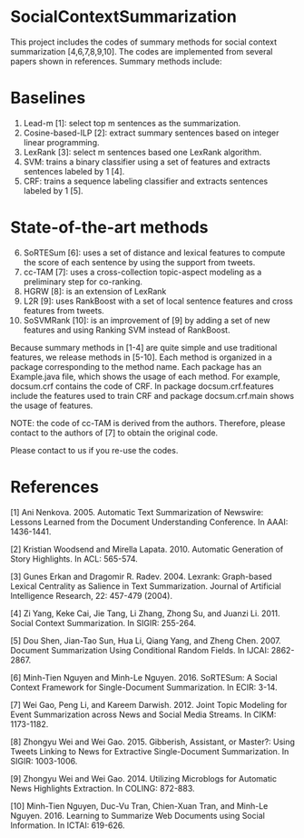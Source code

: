 # SocialContextSummarization
This project includes the codes of summary methods for social context summarization [4,6,7,8,9,10]. The codes are implemented from several papers shown in references. Summary methods include:

# Baselines
1. Lead-m [1]: select top m sentences as the summarization.
2. Cosine-based-ILP [2]: extract summary sentences based on integer linear programming.
3. LexRank [3]: select m sentences based one LexRank algorithm.
4. SVM: trains a binary classifier using a set of features and extracts sentences labeled by 1 [4].
5. CRF: trains a sequence labeling classifier and extracts sentences labeled by 1 [5].

# State-of-the-art methods
6. SoRTESum [6]: uses a set of distance and lexical features to compute the score of each sentence by using the support from tweets.
7. cc-TAM [7]: uses a cross-collection topic-aspect modeling as a preliminary step for co-ranking.
8. HGRW [8]: is an extension of LexRank
9. L2R [9]: uses RankBoost with a set of local sentence features and cross features from tweets.
10. SoSVMRank [10]: is an improvement of [9] by adding a set of new features and using Ranking SVM instead of RankBoost.

Because summary methods in [1-4] are quite simple and use traditional features, we release methods in [5-10]. Each method is organized in a package corresponding to the method name. Each package has an Example.java file, which shows the usage of each method. For example, docsum.crf contains the code of CRF. In package docsum.crf.features include the features used to train CRF and package docsum.crf.main shows the usage of features.

NOTE: the code of cc-TAM is derived from the authors. Therefore, please contact to the authors of [7] to obtain the original code.

Please contact to us if you re-use the codes.

# References
[1] Ani Nenkova. 2005. Automatic Text Summarization of Newswire: Lessons Learned from the Document Understanding Conference. In AAAI: 1436-1441.

[2] Kristian Woodsend and Mirella Lapata. 2010. Automatic Generation of Story Highlights. In ACL: 565-574.

[3] Gunes Erkan and Dragomir R. Radev. 2004. Lexrank: Graph-based Lexical Centrality as Salience in Text Summarization. Journal of Artificial Intelligence Research, 22: 457-479 (2004).

[4] Zi Yang, Keke Cai, Jie Tang, Li Zhang, Zhong Su, and Juanzi Li. 2011. Social Context Summarization. In SIGIR: 255-264.

[5] Dou Shen, Jian-Tao Sun, Hua Li, Qiang Yang, and Zheng Chen. 2007. Document Summarization Using Conditional Random Fields. In IJCAI: 2862-2867.

[6] Minh-Tien Nguyen and Minh-Le Nguyen. 2016. SoRTESum: A Social Context Framework for Single-Document Summarization. In ECIR: 3-14.

[7] Wei Gao, Peng Li, and Kareem Darwish. 2012. Joint Topic Modeling for Event Summarization across News and Social Media Streams. In CIKM: 1173-1182.

[8] Zhongyu Wei and Wei Gao. 2015. Gibberish, Assistant, or Master?: Using Tweets Linking to News for Extractive Single-Document Summarization. In SIGIR: 1003-1006.

[9] Zhongyu Wei and Wei Gao. 2014. Utilizing Microblogs for Automatic News Highlights Extraction. In COLING: 872-883.

[10] Minh-Tien Nguyen, Duc-Vu Tran, Chien-Xuan Tran, and Minh-Le Nguyen. 2016. Learning to Summarize Web Documents using Social Information. In ICTAI: 619-626.
